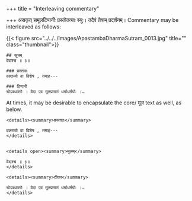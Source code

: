 +++
title = "Interleaving commentary"

+++
असकृत् समूलटिप्पनीः प्रस्तोतव्याः स्युः। तदैवं तेषाम् प्रदर्शनम्। Commentary may be interleaved as follows:

{{< figure src="../../../images/ApastambaDharmaSutram_0013.jpg" title="" class="thumbnail">}}

```
## सूत्रम् 
वेदाश्च ॥ ३॥

### प्रस्तावः
वक्तव्यो वा विशेष , तमाह---

### टिप्पनी
चोऽवधारणे । वेदा एव मूलप्रमाणं धर्माधर्मयोः ।…

```

At times, it may be desirable to encapsulate the core/ मूल text as well, as below.


```
<details><summary>प्रस्तावः</summary>

वक्तव्यो वा विशेष , तमाह---
</details>


<details open><summary>मूलम्</summary>

वेदाश्च ॥ ३॥
</details>

<details><summary>टीका</summary>

चोऽवधारणे । वेदा एव मूलप्रमाणं धर्माधर्मयोः ।…
</details>
```
